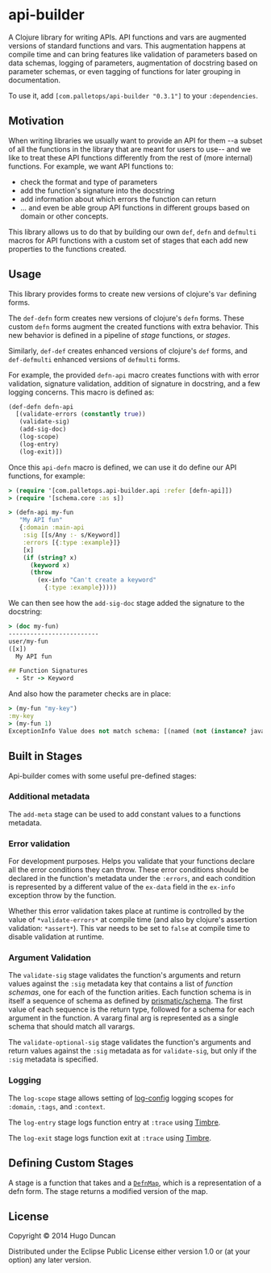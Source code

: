 # api-builder

A Clojure library for writing APIs. API functions and vars are
augmented versions of standard functions and vars. This augmentation
happens at compile time and can bring features like validation of
parameters based on data schemas, logging of parameters, augmentation
of docstring based on parameter schemas, or even tagging of functions
for later grouping in documentation.

To use it, add `[com.palletops/api-builder "0.3.1"]` to your
`:dependencies`.

## Motivation

When writing libraries we usually want to provide an API for them --a
subset of all the functions in the library that are meant for users to
use-- and we like to treat these API functions differently from the
rest of (more internal) functions. For example, we want API functions
to:

  - check the format and type of parameters
  - add the function's signature into the docstring
  - add information about which errors the function can return
  - ... and even be able group API functions in different groups based
    on domain or other concepts.

This library allows us to do that by building our own `def`, `defn`
and `defmulti` macros for API functions with a custom set of stages
that each add new properties to the functions created.

## Usage

This library provides forms to create new versions of clojure's `Var`
defining forms.

The `def-defn` form creates new versions of clojure's `defn`
forms. These custom `defn` forms augment the created functions with
extra behavior. This new behavior is defined in a pipeline of _stage_
functions, or _stages_.

Similarly, `def-def` creates enhanced versions of clojure's `def`
forms, and `def-defmulti` enhanced versions of `defmulti` forms.

For example, the provided `defn-api` macro creates functions with with
error validation, signature validation, addition of signature in
docstring, and a few logging concerns. This macro is defined as:

```clj
(def-defn defn-api
  [(validate-errors (constantly true))
   (validate-sig)
   (add-sig-doc)
   (log-scope)
   (log-entry)
   (log-exit)])
```

Once this `api-defn` macro is defined, we can use it do define our API
functions, for example:

```clj
> (require '[com.palletops.api-builder.api :refer [defn-api]])
> (require '[schema.core :as s])

> (defn-api my-fun
   "My API fun"
   {:domain :main-api
    :sig [[s/Any :- s/Keyword]]
    :errors [{:type :example}]}
    [x]
    (if (string? x)
      (keyword x)
      (throw
        (ex-info "Can't create a keyword"
          {:type :example}))))
```

We can then see how the `add-sig-doc` stage added the signature to the docstring:

```clj
> (doc my-fun)
-------------------------
user/my-fun
([x])
  My API fun

## Function Signatures
  - Str -> Keyword
```

And also how the parameter checks are in place:

```clj
> (my-fun "my-key")
:my-key
> (my-fun 1)
ExceptionInfo Value does not match schema: [(named (not (instance? java.lang.String 1)) "x")]  schema.core/validate (core.clj:165)
```

## Built in Stages

Api-builder comes with some useful pre-defined stages:

### Additional metadata

The `add-meta` stage can be used to add constant values to a
functions metadata.

### Error validation

For development purposes. Helps you validate that your functions
declare all the error conditions they can throw. These error
conditions should be declared in the function's metadata under the
`:errors`, and each condition is represented by a different value of
the `ex-data` field in the `ex-info` exception throw by the function.

Whether this error validation takes place at runtime is controlled by
the value of `*validate-errors*` at compile time (and also by
clojure's assertion validation: `*assert*`). This var needs to be set
to `false` at compile time to disable validation at runtime.

### Argument Validation

The `validate-sig` stage validates the function's arguments and return
values against the `:sig` metadata key that contains a list of
_function schemas_, one for each of the function arities. Each
function schema is in itself a sequence of schema as defined by
[prismatic/schema](https://github.com/prismatic/schema). The first
value of each sequence is the return type, followed for a schema for
each argument in the function. A vararg final arg is represented as a
single schema that should match all varargs.

The `validate-optional-sig` stage validates the function's arguments
and return values against the `:sig` metadata as for `validate-sig`,
but only if the `:sig` metadata is specified.

### Logging

The `log-scope` stage allows setting of [log-config][log-config]
logging scopes for `:domain`, `:tags`, and `:context`.

The `log-entry` stage logs function entry at `:trace` using [Timbre][timbre].

The `log-exit` stage logs function exit at `:trace` using [Timbre][timbre].

## Defining Custom Stages

A stage is a function that takes and a
[`DefnMap`](https://github.com/palletops/api-builder/blob/master/src/com/palletops/api_builder.clj#L16),
which is a representation of a defn form. The stage returns a modified
version of the map.

## License

Copyright © 2014 Hugo Duncan

Distributed under the Eclipse Public License either version 1.0 or (at
your option) any later version.

[log-config]: https://github.com/palletops/log-config "log-config"
[timbre]: https://github.com/ptaoussanis/timbre "Timbre"
